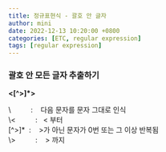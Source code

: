 ```yaml
---
title: 정규표현식 - 괄호 안 글자
author: mini
date: 2022-12-13 10:20:00 +0800
categories: [ETC, regular expression]
tags: [regular expression]
---
```


### 괄호 안 모든 글자 추출하기 

__\<[^>]*\>__

 \  &nbsp;&nbsp;&nbsp;&nbsp;&nbsp;&nbsp;&nbsp;&nbsp;&nbsp;: &nbsp;&nbsp; 다음 문자를 문자 그대로 인식    
 \\<  &nbsp;&nbsp;&nbsp;&nbsp;&nbsp;&nbsp;&nbsp;&nbsp;&nbsp;: &nbsp;&nbsp;< 부터  
 [^>]* &nbsp;: &nbsp;&nbsp; >가 아닌 문자가 0번 또는 그 이상 반복됨  
 \\> &nbsp;&nbsp;&nbsp;&nbsp;&nbsp;&nbsp;&nbsp;&nbsp;&nbsp;: &nbsp;&nbsp; > 까지

